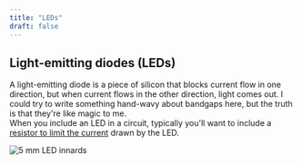 ```yaml
---
title: "LEDs"
draft: false
---
```


## Light-emitting diodes (LEDs)

A light-emitting diode is a piece of silicon that blocks current flow in one direction, but when current flows in the other direction, light comes out. I could try to write something hand-wavy about bandgaps here, but the truth is that they're like magic to me.  
When you include an LED in a circuit, typically you'll want to include a [resistor to limit the current](http://andnowforelectronics.com/notes/resistors/#typical-application-current-limiter) drawn by the LED.

![5 mm LED innards](/img/LED-5mm-green.svg)
